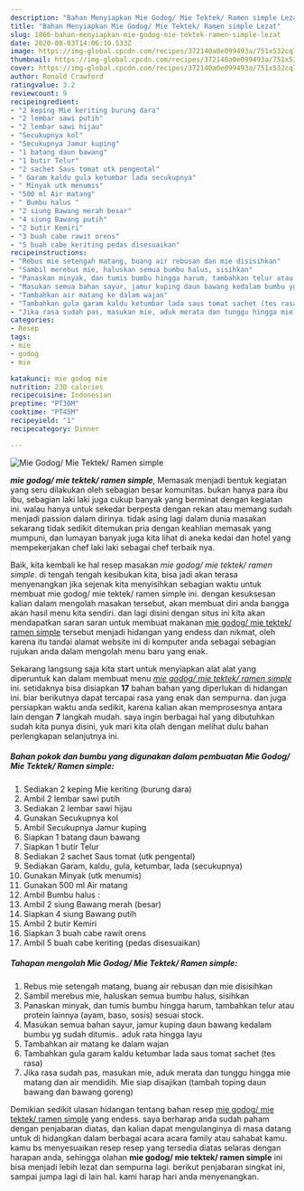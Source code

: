 ```yaml
---
description: "Bahan Menyiapkan Mie Godog/ Mie Tektek/ Ramen simple Lezat"
title: "Bahan Menyiapkan Mie Godog/ Mie Tektek/ Ramen simple Lezat"
slug: 1866-bahan-menyiapkan-mie-godog-mie-tektek-ramen-simple-lezat
date: 2020-08-03T14:06:10.533Z
image: https://img-global.cpcdn.com/recipes/372140a0e099493a/751x532cq70/mie-godog-mie-tektek-ramen-simple-foto-resep-utama.jpg
thumbnail: https://img-global.cpcdn.com/recipes/372140a0e099493a/751x532cq70/mie-godog-mie-tektek-ramen-simple-foto-resep-utama.jpg
cover: https://img-global.cpcdn.com/recipes/372140a0e099493a/751x532cq70/mie-godog-mie-tektek-ramen-simple-foto-resep-utama.jpg
author: Ronald Crawford
ratingvalue: 3.2
reviewcount: 9
recipeingredient:
- "2 keping Mie keriting burung dara"
- "2 lembar sawi putih"
- "2 lembar sawi hijau"
- "Secukupnya kol"
- "Secukupnya Jamur kuping"
- "1 batang daun bawang"
- "1 butir Telur"
- "2 sachet Saus tomat utk pengental"
- " Garam kaldu gula ketumbar lada secukupnya"
- " Minyak utk menumis"
- "500 ml Air matang"
- " Bumbu halus "
- "2 siung Bawang merah besar"
- "4 siung Bawang putih"
- "2 butir Kemiri"
- "3 buah cabe rawit orens"
- "5 buah cabe keriting pedas disesuaikan"
recipeinstructions:
- "Rebus mie setengah matang, buang air rebusan dan mie disisihkan"
- "Sambil merebus mie, haluskan semua bumbu halus, sisihkan"
- "Panaskan minyak, dan tumis bumbu hingga harum, tambahkan telur atau protein lainnya (ayam, baso, sosis) sesuai stock."
- "Masukan semua bahan sayur, jamur kuping daun bawang kedalam bumbu yg sudah ditumis.. aduk rata hingga layu"
- "Tambahkan air matang ke dalam wajan"
- "Tambahkan gula garam kaldu ketumbar lada saus tomat sachet (tes rasa)"
- "Jika rasa sudah pas, masukan mie, aduk merata dan tunggu hingga mie matang dan air mendidih. Mie siap disajikan (tambah toping daun bawang dan bawang goreng)"
categories:
- Resep
tags:
- mie
- godog
- mie

katakunci: mie godog mie 
nutrition: 230 calories
recipecuisine: Indonesian
preptime: "PT30M"
cooktime: "PT45M"
recipeyield: "1"
recipecategory: Dinner

---
```



![Mie Godog/ Mie Tektek/ Ramen simple](https://img-global.cpcdn.com/recipes/372140a0e099493a/751x532cq70/mie-godog-mie-tektek-ramen-simple-foto-resep-utama.jpg)

<b><i>mie godog/ mie tektek/ ramen simple</i></b>, Memasak menjadi bentuk kegiatan yang seru dilakukan oleh sebagian besar komunitas. bukan hanya para ibu ibu, sebagian laki laki juga cukup banyak yang berminat dengan kegiatan ini. walau hanya untuk sekedar berpesta dengan rekan atau memang sudah menjadi passion dalam dirinya. tidak asing lagi dalam dunia masakan sekarang tidak sedikit ditemukan pria dengan keahlian memasak yang mumpuni, dan lumayan banyak juga kita lihat di aneka kedai dan hotel yang mempekerjakan chef laki laki sebagai chef terbaik nya.

Baik, kita kembali ke hal resep masakan <i>mie godog/ mie tektek/ ramen simple</i>. di tengah tengah kesibukan kita, bisa jadi akan terasa menyenangkan jika sejenak kita menyisihkan sebagian waktu untuk membuat mie godog/ mie tektek/ ramen simple ini. dengan kesuksesan kalian dalam mengolah masakan tersebut, akan membuat diri anda bangga akan hasil menu kita sendiri. dan lagi disini dengan situs ini kita akan mendapatkan saran saran untuk membuat makanan <u>mie godog/ mie tektek/ ramen simple</u> tersebut menjadi hidangan yang endess dan nikmat, oleh karena itu tandai alamat website ini di komputer anda sebagai sebagian rujukan anda dalam mengolah menu baru yang enak.




Sekarang langsung saja kita start untuk menyiapkan alat alat yang diperuntuk kan dalam membuat menu <u><i>mie godog/ mie tektek/ ramen simple</i></u> ini. setidaknya bisa disiapkan <b>17</b> bahan bahan yang diperlukan di hidangan ini. biar berikutnya dapat tercapai rasa yang enak dan sempurna. dan juga persiapkan waktu anda sedikit, karena kalian akan memprosesnya antara lain dengan <b>7</b> langkah mudah. saya ingin berbagai hal yang dibutuhkan sudah kita punya disini, yuk mari kita olah dengan melihat dulu bahan perlengkapan selanjutnya ini.

<!--inarticleads1-->

##### Bahan pokok dan bumbu yang digunakan dalam pembuatan Mie Godog/ Mie Tektek/ Ramen simple:

1. Sediakan 2 keping Mie keriting (burung dara)
1. Ambil 2 lembar sawi putih
1. Sediakan 2 lembar sawi hijau
1. Gunakan Secukupnya kol
1. Ambil Secukupnya Jamur kuping
1. Siapkan 1 batang daun bawang
1. Siapkan 1 butir Telur
1. Sediakan 2 sachet Saus tomat (utk pengental)
1. Sediakan  Garam, kaldu, gula, ketumbar, lada (secukupnya)
1. Gunakan  Minyak (utk menumis)
1. Gunakan 500 ml Air matang
1. Ambil  Bumbu halus :
1. Ambil 2 siung Bawang merah (besar)
1. Siapkan 4 siung Bawang putih
1. Ambil 2 butir Kemiri
1. Siapkan 3 buah cabe rawit orens
1. Ambil 5 buah cabe keriting (pedas disesuaikan)




<!--inarticleads2-->

##### Tahapan mengolah Mie Godog/ Mie Tektek/ Ramen simple:

1. Rebus mie setengah matang, buang air rebusan dan mie disisihkan
1. Sambil merebus mie, haluskan semua bumbu halus, sisihkan
1. Panaskan minyak, dan tumis bumbu hingga harum, tambahkan telur atau protein lainnya (ayam, baso, sosis) sesuai stock.
1. Masukan semua bahan sayur, jamur kuping daun bawang kedalam bumbu yg sudah ditumis.. aduk rata hingga layu
1. Tambahkan air matang ke dalam wajan
1. Tambahkan gula garam kaldu ketumbar lada saus tomat sachet (tes rasa)
1. Jika rasa sudah pas, masukan mie, aduk merata dan tunggu hingga mie matang dan air mendidih. Mie siap disajikan (tambah toping daun bawang dan bawang goreng)




Demikian sedikit ulasan hidangan tentang bahan resep <u>mie godog/ mie tektek/ ramen simple</u> yang endess. saya berharap anda sudah paham dengan penjabaran diatas, dan kalian dapat mengulanginya di masa datang untuk di hidangkan dalam berbagai acara acara family atau sahabat kamu. kamu bs menyesuaikan resep resep yang tersedia diatas selaras dengan harapan anda, sehingga olahan <b>mie godog/ mie tektek/ ramen simple</b> ini bisa menjadi lebih lezat dan sempurna lagi. berikut penjabaran singkat ini, sampai jumpa lagi di lain hal. kami harap hari anda menyenangkan.
